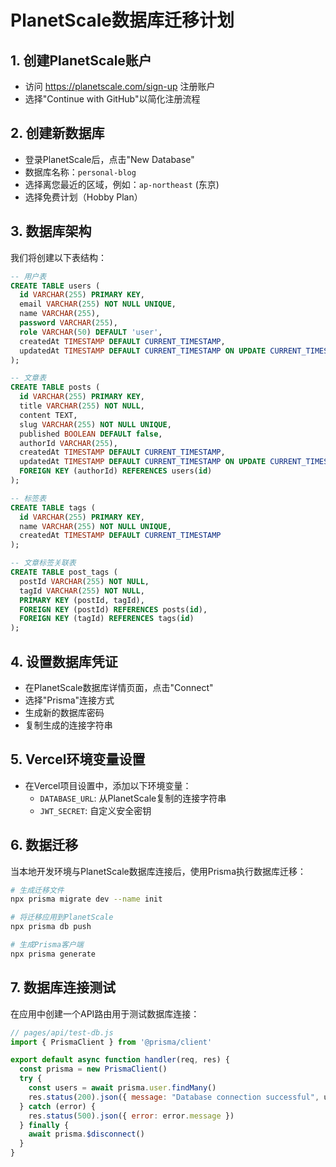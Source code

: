 # PlanetScale数据库迁移计划

## 1. 创建PlanetScale账户
- 访问 https://planetscale.com/sign-up 注册账户
- 选择"Continue with GitHub"以简化注册流程

## 2. 创建新数据库
- 登录PlanetScale后，点击"New Database"
- 数据库名称：`personal-blog`
- 选择离您最近的区域，例如：`ap-northeast` (东京)
- 选择免费计划（Hobby Plan）

## 3. 数据库架构
我们将创建以下表结构：

```sql
-- 用户表
CREATE TABLE users (
  id VARCHAR(255) PRIMARY KEY,
  email VARCHAR(255) NOT NULL UNIQUE,
  name VARCHAR(255),
  password VARCHAR(255),
  role VARCHAR(50) DEFAULT 'user',
  createdAt TIMESTAMP DEFAULT CURRENT_TIMESTAMP,
  updatedAt TIMESTAMP DEFAULT CURRENT_TIMESTAMP ON UPDATE CURRENT_TIMESTAMP
);

-- 文章表
CREATE TABLE posts (
  id VARCHAR(255) PRIMARY KEY,
  title VARCHAR(255) NOT NULL,
  content TEXT,
  slug VARCHAR(255) NOT NULL UNIQUE,
  published BOOLEAN DEFAULT false,
  authorId VARCHAR(255),
  createdAt TIMESTAMP DEFAULT CURRENT_TIMESTAMP,
  updatedAt TIMESTAMP DEFAULT CURRENT_TIMESTAMP ON UPDATE CURRENT_TIMESTAMP,
  FOREIGN KEY (authorId) REFERENCES users(id)
);

-- 标签表
CREATE TABLE tags (
  id VARCHAR(255) PRIMARY KEY,
  name VARCHAR(255) NOT NULL UNIQUE,
  createdAt TIMESTAMP DEFAULT CURRENT_TIMESTAMP
);

-- 文章标签关联表
CREATE TABLE post_tags (
  postId VARCHAR(255) NOT NULL,
  tagId VARCHAR(255) NOT NULL,
  PRIMARY KEY (postId, tagId),
  FOREIGN KEY (postId) REFERENCES posts(id),
  FOREIGN KEY (tagId) REFERENCES tags(id)
);
```

## 4. 设置数据库凭证
- 在PlanetScale数据库详情页面，点击"Connect"
- 选择"Prisma"连接方式
- 生成新的数据库密码
- 复制生成的连接字符串

## 5. Vercel环境变量设置
- 在Vercel项目设置中，添加以下环境变量：
  - `DATABASE_URL`: 从PlanetScale复制的连接字符串
  - `JWT_SECRET`: 自定义安全密钥

## 6. 数据迁移
当本地开发环境与PlanetScale数据库连接后，使用Prisma执行数据库迁移：

```bash
# 生成迁移文件
npx prisma migrate dev --name init

# 将迁移应用到PlanetScale
npx prisma db push

# 生成Prisma客户端
npx prisma generate
```

## 7. 数据库连接测试
在应用中创建一个API路由用于测试数据库连接：

```javascript
// pages/api/test-db.js
import { PrismaClient } from '@prisma/client'

export default async function handler(req, res) {
  const prisma = new PrismaClient()
  try {
    const users = await prisma.user.findMany()
    res.status(200).json({ message: "Database connection successful", users })
  } catch (error) {
    res.status(500).json({ error: error.message })
  } finally {
    await prisma.$disconnect()
  }
}
``` 